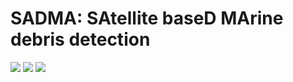 # SADMA: SAtellite baseD MArine debris detection

<a href="#"><img src="https://img.shields.io/github/workflow/status/milesial/PyTorch-UNet/Publish%20Docker%20image?logo=github&style=plastic&logo=appveyor" /></a>
<a href="https://pytorch.org/"><img src="https://img.shields.io/badge/PyTorch-v1.9.0-red.svg?logo=PyTorch&style=plastic&logo=appveyor" /></a>
<a href="#"><img src="https://img.shields.io/badge/python-v3.6+-blue.svg?logo=python&style=plastic&logo=appveyor" /></a>

